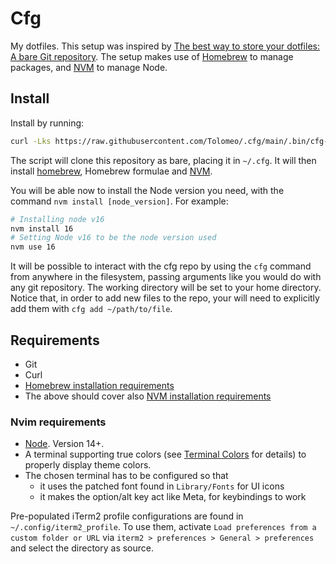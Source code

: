 # Cfg

My dotfiles.
This setup was inspired by [The best way to store your dotfiles: A bare Git repository](https://www.atlassian.com/git/tutorials/dotfiles).
The setup makes use of [Homebrew](https://brew.sh) to manage packages, and [NVM](https://github.com/nvm-sh/nvm) to manage Node.

## Install

Install by running:

```bash
curl -Lks https://raw.githubusercontent.com/Tolomeo/.cfg/main/.bin/cfg-install.sh | /bin/bash
```

The script will clone this repository as bare, placing it in `~/.cfg`.
It will then install [homebrew](https://brew.sh), Homebrew formulae and [NVM](https://github.com/nvm-sh/nvm).

You will be able now to install the Node version you need, with the command `nvm install [node_version]`.
For example:

```bash
# Installing node v16
nvm install 16
# Setting Node v16 to be the node version used
nvm use 16
```

It will be possible to interact with the cfg repo by using the `cfg` command from anywhere in the filesystem, passing arguments like you would do with any git repository.
The working directory will be set to your home directory. Notice that, in order to add new files to the repo, your will need to explicitly add them with `cfg add ~/path/to/file`.

## Requirements

- Git
- Curl
- [Homebrew installation requirements](https://docs.brew.sh/Installation)
- The above should cover also [NVM installation requirements](https://github.com/nvm-sh/nvm#about)

### Nvim requirements

- [Node](https://nodejs.org/en/). Version 14+.
- A terminal supporting true colors (see [Terminal Colors](https://gist.github.com/XVilka/8346728) for details) to properly display theme colors.
- The chosen terminal has to be configured so that
  - it uses the patched font found in `Library/Fonts` for UI icons
  - it makes the option/alt key act like Meta, for keybindings to work

Pre-populated iTerm2 profile configurations are found in `~/.config/iterm2_profile`.
To use them, activate `Load preferences from a custom folder or URL` via `iterm2 > preferences > General > preferences` and select the directory as source.
